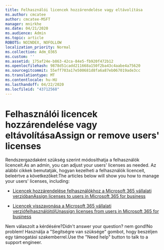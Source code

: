 ```yaml
---
title: Felhasználói licencek hozzárendelése vagy eltávolítása
ms.author: cmcatee
author: cmcatee-MSFT
manager: mnirkhe
ms.date: 04/21/2020
ms.audience: Admin
ms.topic: article
ROBOTS: NOINDEX, NOFOLLOW
localization_priority: Normal
ms.collection: Adm_O365
ms.custom: ''
ms.assetid: 175af24e-b863-42ca-84e5-fb920f472b12
ms.openlocfilehash: 9878d51cadd211668a150f2ba43c4aabe4a75620
ms.sourcegitcommit: 55eff703a17e500681d8fa6a87eb067019ade3cc
ms.translationtype: MT
ms.contentlocale: hu-HU
ms.lasthandoff: 04/22/2020
ms.locfileid: "43712568"
---
```

# <a name="assign-or-remove-users-licenses"></a><span data-ttu-id="50e28-102">Felhasználói licencek hozzárendelése vagy eltávolítása</span><span class="sxs-lookup"><span data-stu-id="50e28-102">Assign or remove users' licenses</span></span>

<span data-ttu-id="50e28-103">Rendszergazdaként szükség szerint módosíthatja a felhasználók licenceit.</span><span class="sxs-lookup"><span data-stu-id="50e28-103">As an admin, you can adjust your users' licenses as needed.</span></span> <span data-ttu-id="50e28-104">Az alábbi cikkek bemutatják, hogyan kezelheti a felhasználók licenceit, beleértve a következőket:</span><span class="sxs-lookup"><span data-stu-id="50e28-104">The articles below will show you how to manage your users' licenses, including:</span></span>
  
- [<span data-ttu-id="50e28-105">Licencek hozzárendelése felhasználókhoz a Microsoft 365 vállalati verzióban</span><span class="sxs-lookup"><span data-stu-id="50e28-105">Assign licenses to users in Microsoft 365 for business</span></span>](https://docs.microsoft.com//office365/admin/subscriptions-and-billing/assign-licenses-to-users)

- [<span data-ttu-id="50e28-106">Licencek visszavonása a Microsoft 365 vállalati verziófelhasználóitól</span><span class="sxs-lookup"><span data-stu-id="50e28-106">Unassign licenses from users in Microsoft 365 for business</span></span>](https://docs.microsoft.com//office365/admin/subscriptions-and-billing/remove-licenses-from-users)

<span data-ttu-id="50e28-107">Nem válaszolt a kérdésére?</span><span class="sxs-lookup"><span data-stu-id="50e28-107">Didn't answer your question?</span></span> <span data-ttu-id="50e28-108">nem gond!</span><span class="sxs-lookup"><span data-stu-id="50e28-108">No problem!</span></span> <span data-ttu-id="50e28-109">Használja a "Segítségre van szüksége" gombot, hogy beszéljen egy támogatási szakemberrel.</span><span class="sxs-lookup"><span data-stu-id="50e28-109">Use the "Need help" button to talk to a support engineer.</span></span>